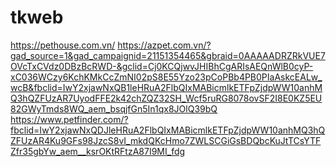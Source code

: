 # tkweb
https://pethouse.com.vn/
https://azpet.com.vn/?gad_source=1&gad_campaignid=21151354465&gbraid=0AAAAADRZRkVUE7OVcTxCVdz0DBzBcRWD-&gclid=Cj0KCQjwvJHIBhCgARIsAEQnWlB0cyP-xC036WCzy6KchKMkCcZmNI02pS8E55Yzo23pCoPBb4PB0PIaAskcEALw_wcB&fbclid=IwY2xjawNxQB1leHRuA2FlbQIxMABicmlkETFpZjdpWW10anhMQ3hQZFUzAR7UyodFFE2k42chZQZ32SH_Wcf5ruRG8078ovSF2I8E0KZ5EU82GWyTmds8WQ_aem_bsqjfGn5In1qx8JOlQ39bQ
https://www.petfinder.com/?fbclid=IwY2xjawNxQDJleHRuA2FlbQIxMABicmlkETFpZjdpWW10anhMQ3hQZFUzAR4Ku9GFs98JzcS8vI_mkdQKcHmo7ZWLSCGiGsBDQbcKuJtTCsYTFZfr35gbYw_aem__ksrOKtRFtzA87I9MI_fdg
